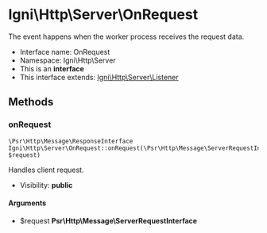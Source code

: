 Igni\Http\Server\OnRequest
===============

The event happens when the worker process receives the request data.




* Interface name: OnRequest
* Namespace: Igni\Http\Server
* This is an **interface**
* This interface extends: [Igni\Http\Server\Listener](Igni-Http-Server-Listener.md)





Methods
-------


### onRequest

    \Psr\Http\Message\ResponseInterface Igni\Http\Server\OnRequest::onRequest(\Psr\Http\Message\ServerRequestInterface $request)

Handles client request.



* Visibility: **public**


#### Arguments
* $request **Psr\Http\Message\ServerRequestInterface**


